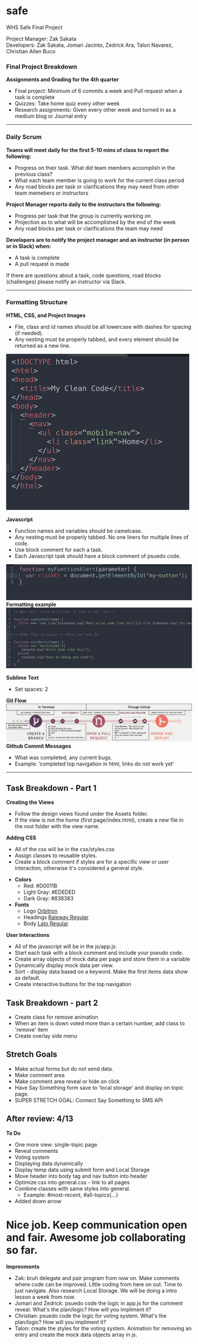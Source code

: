 # safe
WHS Safe Final Project

<p>Project Manager: Zak Sakata<br>
Developers: Zak Sakata, Jomari Jacinto, Zedrick Ara, Talon Navarez, Christian Allen Buco</p>

<h3>Final Project Breakdown</h3>
<b>Assignments and Grading for the 4th quarter</b>
<ul>
  <li>Final project: Minimum of 6 commits a week and Pull request when a task is complete</li>
  <li>Quizzes: Take home quiz every other week</li>
  <li>Research assignments: Given every other week and turned in as a medium blog or Journal entry</li>
</ul>

<hr>

<h3>Daily Scrum</h3>
<b>Teams will meet daily for the first 5-10 mins of class to report the following:</b>
<ul>
  <li>Progress on their task. What did team members accomplish in the previous class?</li>
  <li>What each team member is going to work for the current class period</li>
  <li>Any road blocks per task or clarifications they may need from other team memebers or instructors</li>
</ul>


<b>Project Manager reports daily to the instructors the following:</b>
<ul>
  <li>Progress per task that the group is currently working on</li>
  <li>Projection as to what will be accomplished by the end of the week</li>
  <li>Any road blocks per task or clarifications the team may need</li>
</ul>

<b>Developers are to notify the project manager and an instructor (in person or in Slack) when:</b>
<ul>
  <li>A task is complete</li>
  <li>A pull request is made</li>
</ul>


<p>If there are questions about a task, code questions, road blocks (challenges) please notify an instructor via Slack.</p>

<hr>

<h3>Formatting Structure</h3>

<b>HTML, CSS, and Project Images</b>
<ul>
  <li>File, class and id names should be all lowercase with dashes for spacing (if needed).</li>
  <li>Any nesting must be properly tabbed, and every element should be returned as a new line.</li>
</ul>
<img src="./images/html-css.png">

<b>Javascript</b>
<ul>
  <li>Function names and variables should be camelcase.</li>
  <li>Any nesting must be properly tabbed. No one liners for multiple lines of code.</li>
  <li>Use block comment for each a task.</li>
  <li>Each Javascript task should have a block comment of psuedo code.</li>
</ul>
<img src="./images/javascript.png">
<b>Formatting example</b>
<img src="./images/formatting.png">

<b>Sublime Text</b>
<ul>
  <li>Set spaces: 2</li>
</ul>

<b>Git Flow</b>
<img src="./images/git-flow.png">
<b>Github Commit Messages</b>
<ul>
  <li>What was completed, any current bugs.</li>
  <li>Example: ‘completed top navigation in html, links do not work yet’</li>
</ul>

<hr>

<h2>Task Breakdown - Part 1</h2>

<b>Creating the Views</b>
<ul>
  <li>Follow the design views found under the Assets folder.</li>
  <li>If the view is not the home (first page/index.html), create a new file in the root folder with the view name.</li>
</ul>

<b>Adding CSS</b>
<ul>
  <li>All of the css will be in the css/styles.css</li>
  <li>Assign classes to reusable styles.</li>
  <li>Create a block comment if styles are for a specific view or user interaction, otherwise it's considered a general style.</li>
</ul>
<ul>
  <li><b>Colors</b><ul>
    <li>Red: #D0011B</li>
    <li>Light Gray: #EDEDED</li>
    <li>Dark Gray: #838383</li>
  </ul></li>
  <li><b>Fonts</b><ul>
    <li>Logo <a href="https://fonts.google.com/specimen/Orbitron">Orbitron</a></li>
    <li>Headings <a href="https://fonts.google.com/specimen/Raleway">Raleway Regular</a></li>
    <li>Body <a href="https://fonts.google.com/specimen/Lato">Lato Regular</a></li>
  </ul></li>
</ul>

<b>User Interactions</b>
<ul>
  <li>All of the javascript will be in the js/app.js</li>
  <li>Start each task with a block comment and include your pseudo code.</li>
  <li>Create array objects of mock data per page and store them in a variable</li>
  <li>Dynamically display mock data per view.</li>
  <li>Sort - display data based on a keyword. Make the first items data show as default.</li>
  <li>Create interactive buttons for the top navigation</li>
</ul>

<h2>Task Breakdown - part 2</h2>
<ul>
  <li>Create class for remove animation</li>
  <li>When an item is down voted more than a certain number, add class to 'remove' item</li>
  <li>Create overlay side menu</li>
</ul>

<h2>Stretch Goals</h2>
<ul>
  <li>Make actual forms but do not send data.</li>
  <li>Make comment area</li>
  <li>Make comment area reveal or hide on click</li>
  <li>Have Say Something form save to 'local storage' and display on topic page.</li>
  <li>SUPER STRETCH GOAL: Connect Say Something to SMS API</li>
</ul>

<h2>After review: 4/13</h2>
<b>To Do</b>
<ul>
  <li>One more view: single-topic page</li>
  <li>Reveal comments</li>
  <li>Voting system</li>
  <li>Displaying data dynamically</li>
  <li>Display temp data using submit form and Local Storage</li>
  <li>Move header into body tag and nav button into header</li>
  <li>Optimize css into general.css - link to all pages</li>
  <li>Combine classes with same styles into general. <ul>
    <li>Example: #most-recent, #all-topics{...}</li>
  </ul></li>
  <li>Added down arrow</li>
</ul>
<h1>Nice job. Keep communication open and fair. Awesome job collaborating so far.</h1>
<b>Improvments</b>
<ul>
  <li>Zak: bruh delegate and pair program from now on. Make comments where code can be improved. Little coding from here on out. Time to just navigate. Also research Local Storage. We will be doing a intro lesson a week from now.</li>
  <li>Jomari and Zedrick: psuedo code the logic in app.js for the comment reveal. What's the plan/logic? How will you impliment it?</li>
  <li>Christian: psuedo code the logic for voting system. What's the plan/logic? How will you impliment it?</li>
  <li>Talon: create the styles for the voting system. Animation for removing an entry and create the mock data objects array in js.</li>
</ul>